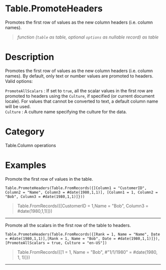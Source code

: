 ﻿# Table.PromoteHeaders
Promotes the first row of values as the new column headers (i.e. column names).
> _function (<code>table</code> as table, optional <code>options</code> as nullable record) as table_
# Description 
Promotes the first row of values as the new column headers (i.e. column names). By default, only text or number values are promoted to headers. Valid options:
    <div>
      <code>PromoteAllScalars</code> : If set to <code>true</code>, all the scalar values in the first row are promoted to headers using the <code>Culture</code>, if specified (or current document locale).
    For values that cannot be converted to text, a default column name will be used.
    </div>
    <div>
    <code>Culture</code> : A culture name specifying the culture for the data.
    </div>
  
# Category 
Table.Column operations
# Examples 
Promote the first row of values in the table.
```
Table.PromoteHeaders(Table.FromRecords({[Column1 = "CustomerID", Column2 = "Name", Column3 = #date(1980,1,1)], [Column1 = 1, Column2 = "Bob", Column3 = #date(1980,1,1)]}))
```
> Table.FromRecords({[CustomerID = 1,Name = "Bob", Column3 = #date(1980,1,1)]})
***
Promote all the scalars in the first row of the table to headers.
```
Table.PromoteHeaders(Table.FromRecords({[Rank = 1, Name = "Name", Date = #date(1980,1,1)],[Rank = 1, Name = "Bob", Date = #date(1980,1,1)]}), [PromoteAllScalars = true, Culture = "en-US"])
```
> Table.FromRecords({[1 = 1, Name = "Bob", #"1/1/1980" = #date(1980, 1, 1)]})
***
